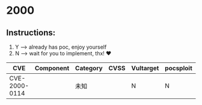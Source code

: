 # 2000

## Instructions:

1. Y --> already has poc, enjoy yourself
2. N --> wait for you to implement, thx! :heart:

| CVE | Component | Category | CVSS | Vultarget | pocsploit | Nuclei | Xray | pocsuite3 | goby | others |
|-----|-----------|----------|------|-----------|-----------|--------|------|-----------|------|--------|
| CVE-2000-0114 |  | 未知 |  | N | N | [Y](CVE-2000-0114/poc/nuclei/) | N | N | N | N |
